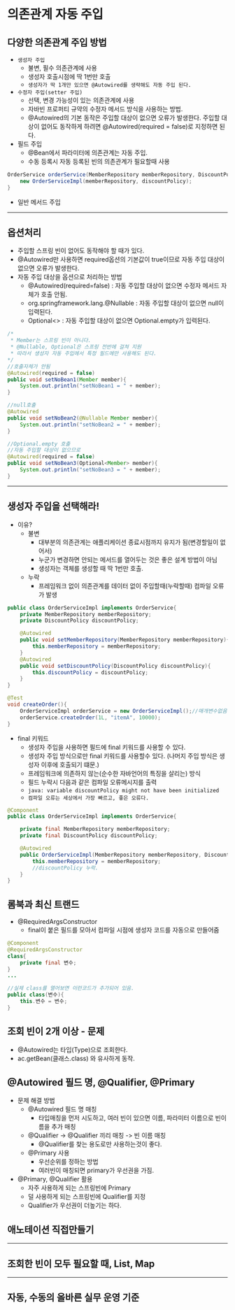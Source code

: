 # 의존관계 자동 주입
## 다양한 의존관계 주입 방법
- ``생성자 주입``
    - 불변, 필수 의존관계에 사용
    - 생성자 호출시점에 딱 1번만 호출
    - ```생성자가 딱 1개만 있으면 @Autowired를 생략해도 자동 주입 된다.```
- `수정자 주입(setter 주입)`
    - 선택, 변경 가능성이 있는 의존관계에 사용
    - 자바빈 프로퍼티 규약의 수정자 메서드 방식을 사용하는 방법.
    - @Autowired의 기본 동작은 주입할 대상이 없으면 오류가 발생한다. 주입할 대상이 없어도 동작하게 하려면 @Autowired(required = false)로 지정하면 된다.
- 필드 주입
    - @Bean에서 파라미터에 의존관계는 자동 주입.
    - 수동 등록시 자동 등록된 빈의 의존관계가 필요할때 사용
```java
OrderService orderService(MemberRepository memberRepository, DiscountPolicy discountPolicy){
    new OrderServiceImpl(memberRepository, discountPolicy);
}
```
- 일반 메서드 주입

---
## 옵션처리
- 주입할 스프링 빈이 없어도 동작해야 할 때가 있다.
- @Autowired만 사용하면 required옵션의 기본값이 true이므로 자동 주입 대상이 없으면 오류가 발생한다.
- 자동 주입 대상을 옵션으로 처리하는 방법
    - @Autowired(required=false) : 자동 주입할 대상이 없으면 수정자 메서드 자체가 호출 안됨.
    - org.springframework.lang.@Nullable : 자동 주입할 대상이 없으면 null이 입력된다.
    - Optional<> : 자동 주입할 대상이 없으면 Optional.empty가 입력된다.
```java
/*
 * Member는 스프링 빈이 아니다.
 * @Nullable, Optional은 스프링 전반에 걸쳐 지원
 * 따라서 생성자 자동 주입에서 특정 필드에만 사용해도 된다.
*/
//호출자체가 안됨
@Autowired(required = false)
public void setNoBean1(Member member){
    System.out.println("setNoBean1 = " + member);
}

//null호출
@Autowired
public void setNoBean2(@Nullable Member member){
    System.out.println("setNoBean2 = " + member);
}

//Optional.empty 호출
//자동 주입할 대상이 없으므로
@Autowired(required = false)
public void setNoBean3(Optional<Member> member){
    System.out.println("setNoBean3 = " + member);
}
```

---
## 생성자 주입을 선택해라!
- 이유?
    - 불변
        - 대부분의 의존관계는 애플리케이션 종료시점까지 유지가 됨(변경할일이 없어서)
        - 누군가 변경하면 안되는 메서드를 열어두는 것은 좋은 설계 방법이 아님
        - 생성자는 객체를 생성할 때 딱 1번만 호출.
    - 누락
        - 프레임워크 없이 의존관계를 데이터 없이 주입할때(누락할때) 컴파일 오류가 발생
```java
public class OrderServiceImpl implements OrderService{
    private MemberRepository memberRepository;
    private DiscountPolicy discountPolicy;

    @Autowired
    public void setMemberRepository(MemberRepository memberRepository){
        this.memberRepository = memberRepository;
    }
    @Autowired
    public void setDiscountPolicy(DiscountPolicy discountPolicy){
        this.discountPolicy = discountPolicy;
    }
}
```
```java
@Test
void createOrder(){
    OrderServiceImpl orderService = new OrderServiceImpl();//매개변수없음
    orderService.createOrder(1L, "itemA", 10000);
}
```

  - final 키워드
    - 생성자 주입을 사용하면 필드에 final 키워드를 사용할 수 있다.
    - 생성자 주입 방식으로만 final 키워드를 사용할수 있다.
        (나머지 주입 방식은 생성자 이후에 호출되기 떄문.)
    - 프레임워크에 의존하지 않는(순수한 자바언어의 특징을 살리는) 방식
    - 필드 누락시 다음과 같은 컴파일 오류메시지를 출력
    - `java: variable discountPolicy might not have been initialized`
    - `컴파일 오류는 세상에서 가장 빠르고, 좋은 오류다.`
```java
@Component
public class OrderServiceImpl implements OrderService{

    private final MemberRepository memberRepository;
    private final DiscountPolicy discountPolicy;

    @Autowired
    public OrderServiceImpl(MemberRepository memberRepository, DiscountPolicy discountPolicy){
        this.memberRepository = memberRepository; 
        //discountPolicy 누락.
    }
}
```
## 롬북과 최신 트랜드
- @RequiredArgsConstructor
    - final이 붙은 필드를 모아서 컴파일 시점에 생성자 코드를 자동으로 만들어줌
```java
@Component
@RequiredArgsConstructor
class{
    private final 변수;
}
...

//실제 class를 열어보면 이런코드가 추가되어 있음.
public class(변수){
    this.변수 = 변수;
}
```

## 조회 빈이 2개 이상 - 문제
- @Autowired는 타입(Type)으로 조회한다.
- ac.getBean(클래스.class) 와 유사하게 동작.

## @Autowired 필드 명, @Qualifier, @Primary
- 문제 해결 방법
    - @Autowired 필드 명 매칭
        - 타입매칭을 먼저 시도하고, 여러 빈이 있으면 이름, 파라미터 이름으로 빈이름을 추가 매칭
    - @Qualifier -> @Qualifier 끼리 매칭 -> 빈 이름 매칭
        - @Qualifier를 찾는 용도로만 사용하는것이 좋다.
    - @Primary 사용
        - 우선순위를 정하는 방법
        - 여러빈이 매칭되면 primary가 우선권을 가짐.
- @Primary, @Qualifier 활용
    - 자주 사용하게 되는 스프링빈에 Primary
    - 덜 사용하게 되는 스프링빈에 Qualifier를 지정
    - Qualifier가 우선권이 더높기는 하다.

## 애노테이션 직접만들기
---
## 조회한 빈이 모두 필요할 때, List, Map
---
## 자동, 수동의 올바른 실무 운영 기준

